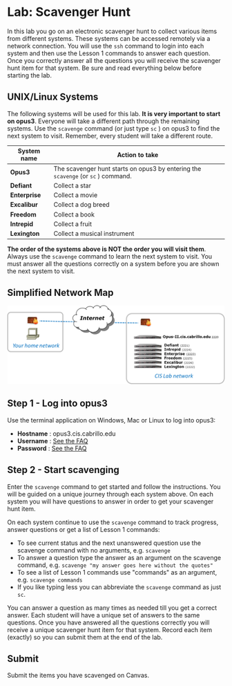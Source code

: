 # Lab: Scavenger Hunt

In this lab you go on an electronic scavenger hunt to collect various items from different systems. These systems can be accessed remotely via a network connection. You will use the `ssh` command to login into each system and then use the Lesson 1 commands to answer each question. Once you correctly answer all the questions you will receive the scavenger hunt item for that system. Be sure and read everything below before starting the lab.

## UNIX/Linux Systems

The following systems will be used for this lab. **It is very important to start on opus3**. Everyone will take a different path through the remaining systems. Use the `scavenge` command (or just type `sc` ) on opus3 to find the next system to visit. Remember, every student will take a different route.

| System name | Action to take |
| ---  | --- |
| **Opus3** | The scavenger hunt starts on opus3 by entering the `scavenge` (or `sc` ) command. |
| **Defiant** | Collect a star |
| **Enterprise** | Collect a movie |
| **Excalibur** | Collect a dog breed |
| **Freedom** | Collect a book |
| **Intrepid** | Collect a fruit |
| **Lexington** | Collect a musical instrument |

**The order of the systems above is NOT the order you will visit them**. Always use the `scavenge` command to learn the next system to visit. You must answer all the questions correctly on a system before you are shown the next system to visit.

## Simplified Network Map

![Using SSH over the internet](cis90lab01_html_61f18798bae9ee1f.png)

## Step 1 - Log into opus3

Use the terminal application on Windows, Mac or Linux to log into opus3:

- **Hostname** : opus3.cis.cabrillo.edu
- **Username** : [See the FAQ](/faq)
- **Password** : [See the FAQ](/faq)

## Step 2 - Start scavenging

Enter the `scavenge` command to get started and follow the instructions. You will be guided on a unique journey through each system above. On each system you will have questions to answer in order to get your scavenger hunt item.

On each system continue to use the `scavenge` command to track progress, answer questions or get a list of Lesson 1 commands:

- To see current status and the next unanswered question use the scavenge command with no arguments, e.g. `scavenge`
- To answer a question type the answer as an argument on the scavenge command, e.g. `scavenge "my answer goes here without the quotes"`
- To see a list of Lesson 1 commands use "commands" as an argument, e.g. `scavenge commands`
- If you like typing less you can abbreviate the `scavenge` command as just `sc`.

You can answer a question as many times as needed till you get a correct answer. Each student will have a unique set of answers to the same questions. Once you have answered all the questions correctly you will receive a unique scavenger hunt item for that system. Record each item (exactly) so you can submit them at the end of the lab.

## Submit

Submit the items you have scavenged on Canvas. 
